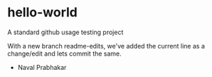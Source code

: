 # hello-world
A standard github usage testing project

With a new branch readme-edits, we've added the current line as a change/edit and lets commit the same.
- Naval Prabhakar
